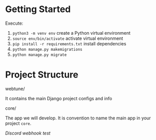 # Getting Started

Execute:

1. `python3 -m venv env` create a Python virtual environment
2. `source env/bin/activate` activate virtual environment
3. `pip install -r requirements.txt` install dependencies
4. `python manage.py makemigrations`
5. `python manage.py migrate`

# Project Structure

webtune/

It contains the main Django project configs and info

core/

The app we will develop. It is convention to name the main app in your project `core`.

_Discord webhook test_
